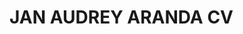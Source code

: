 <!DOCTYPE html>
<html>
<head>
<link rel="index.css" href="index.css">
</head>
<body>
<h1>
JAN AUDREY ARANDA CV
</h1>
</body>
</html>
